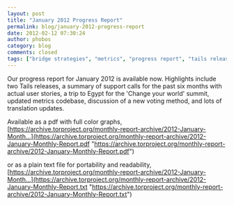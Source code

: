 ```yaml
---
layout: post
title: "January 2012 Progress Report"
permalink: blog/january-2012-progress-report
date: 2012-02-12 07:30:24
author: phobos
category: blog
comments: closed
tags: ["bridge strategies", "metrics", "progress report", "tails releases", "tor releases"]
---
```


Our progress report for January 2012 is available now. Highlights include two Tails releases, a summary of support calls for the past six months with actual user stories, a trip to Egypt for the 'Change your world' summit, updated metrics codebase, discussion of a new voting method, and lots of translation updates.

Available as a pdf with full color graphs, [https://archive.torproject.org/monthly-report-archive/2012-January-Month...](https://archive.torproject.org/monthly-report-archive/2012-January-Monthly-Report.pdf "https://archive.torproject.org/monthly-report-archive/2012-January-Monthly-Report.pdf")

or as a plain text file for portability and readability, [https://archive.torproject.org/monthly-report-archive/2012-January-Month...](https://archive.torproject.org/monthly-report-archive/2012-January-Monthly-Report.txt "https://archive.torproject.org/monthly-report-archive/2012-January-Monthly-Report.txt")
